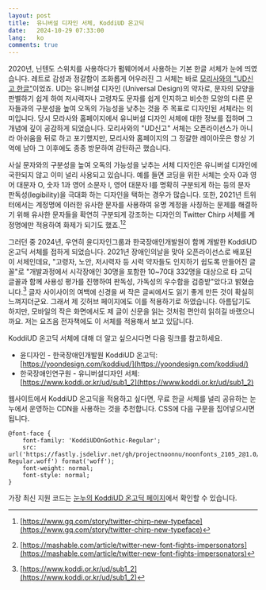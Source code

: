 ```yaml
---
layout: post
title:  유니버설 디자인 서체, KoddiUD 온고딕
date:   2024-10-29 07:33:00
lang:   ko
comments: true
---
```


2020년, 닌텐도 스위치를 사용하다가 펌웨어에서 사용하는 기본 한글 서체가 눈에 띄였습니다. 레트로 감성과 정갈함이 조화롭게 어우러진 그 서체는 바로 [모리사와의 "UD신고 한글"][morisawa]이었죠. UD는 유니버설 디자인 (Universal Design)의 약자로, 문자의 모양을 판별하기 쉽게 하여 저시력자나 고령자도 문자를 쉽게 인지하고 비슷한 모양의 다른 문자들과의 구분성을 높여 오독의 가능성을 낮추는 것을 주 목표로 디자인된 서체라는 의미입니다. 당시 모라사와 홈페이지에서 유니버설 디자인 서체에 대한 정보를 접하며 그 개념에 깊이 공감하게 되었습니다. 모리사와의 "UD신고" 서체는 오픈라이선스가 아니라 아쉬움을 뒤로 하고 포기했지만, 모리사와 홈페이지의 그 정갈한 레이아웃은 항상 기억에 남아 그 이후에도 종종 방문하여 감탄하곤 했습니다.

사실 문자와의 구분성을 높여 오독의 가능성을 낮추는 서체 디자인은 유니버설 디자인에 국한되지 않고 이미 널리 사용되고 있습니다. 예를 들면 코딩을 위한 서체는 숫자 0과 영어 대문자 O, 숫자 1과 영어 소문자 l, 영어 대문자 I를 명확히 구분되게 하는 등의 문자 판독성(legibility)을 극대화 하는 디자인을 택하는 경우가 많습니다. 또한, 2021년 트위터에서는 계정명에 이러한 유사한 문자를 사용하여 유명 계정을 사칭하는 문제를 해결하기 위해 유사한 문자들을 확연히 구분되게 강조하는 디자인의 Twitter Chirp 서체를 계정명에만 적용하여 화제가 되기도 했죠.[^1][^2]

그러던 중 2024년, 우연히 윤디자인그룹과 한국장애인개발원이 함께 개발한 KoddiUD 온고딕 서체를 접하게 되었습니다. 2021년 장애인의날을 맞아 오픈라이선스로 배포된 이 서체인데요, "고령자, 노안, 저시력자 등 시력 약자들도 인지하기 쉽도록 만들어진 글꼴"로 "개발과정에서 시각장애인 30명을 포함한 10~70대 332명을 대상으로 타 고딕 글꼴과 함께 사용성 평가를 진행하여 판독성, 가독성의 우수함을 검증받"았다고 밝혔습니다.[^3] 글자 사이사이의 여백에 신경을 써 작은 글씨에서도 읽기 좋게 만든 것이 확실히 느껴지더군요. 그래서 제 깃허브 페이지에도 이를 적용하기로 하였습니다. 아름답기도 하지만, 모바일의 작은 화면에서도 제 글이 신문을 읽는 것처럼 편안히 읽히길 바랬으니까요. 저는 요즈음 전자책에도 이 서체를 적용해서 보고 있답니다.

KoddiUD 온고딕 서체에 대해 더 알고 싶으시다면 다음 링크를 참고하세요.
- 윤디자인 - 한국장애인개발원 KoddiUD 온고딕: [https://yoondesign.com/koddiud/](https://yoondesign.com/koddiud/)
- 한국장애인연구원 - 유니버설디자인 서체: [https://www.koddi.or.kr/ud/sub1_2](https://www.koddi.or.kr/ud/sub1_2)

웹사이트에서 KoddiUD 온고딕을 적용하고 싶다면, 무료 한글 서체를 널리 공유하는 눈누에서 운영하는 CDN을 사용하는 것을 추천합니다. CSS에 다음 구문을 집어넣으시면 됩니다.
```
@font-face {
    font-family: 'KoddiUDOnGothic-Regular';
    src: url('https://fastly.jsdelivr.net/gh/projectnoonnu/noonfonts_2105_2@1.0/KoddiUDOnGothic-Regular.woff') format('woff');
    font-weight: normal;
    font-style: normal;
}
```
가장 최신 지원 코드는 [눈누의 KoddiUD 온고딕 페이지][noonnu]에서 확인할 수 있습니다.

[morisawa]: https://www.morisawa.co.kr/fonts/ud-fonts
[noonnu]: https://noonnu.cc/en/font_page/674
[^1]: [https://www.gq.com/story/twitter-chirp-new-typeface](https://www.gq.com/story/twitter-chirp-new-typeface)
[^2]: [https://mashable.com/article/twitter-new-font-fights-impersonators](https://mashable.com/article/twitter-new-font-fights-impersonators)
[^3]: [https://www.koddi.or.kr/ud/sub1_2](https://www.koddi.or.kr/ud/sub1_2)
